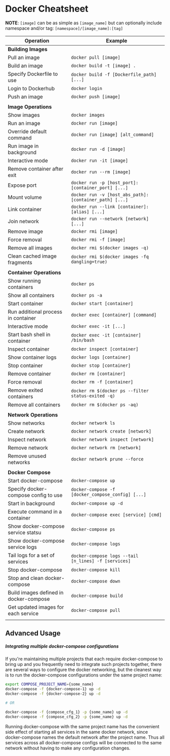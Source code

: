 # Docker Cheatsheet

__NOTE__: `[image]` can be as simple as `[image_name]` but can optionally include namespace and/or tag: `[namespace]/[image_name]:[tag]`

| Operation                               | Example                                                 |
| --------------------------------------- | ------------------------------------------------------- |
| __Building Images__                     |                                                         |
| Pull an image                           | `docker pull [image]`                                   |
| Build an image                          | `docker build -t [image] .`                             |
| Specify Dockerfile to use               | `docker build -f [Dockerfile_path] [...]`               |
| Login to Dockerhub                      | `docker login`                                          |
| Push an image                           | `docker push [image]`                                   |
|                                         |                                                         |
| __Image Operations__                    |                                                         |
| Show images                             | `docker images`                                         |
| Run an image                            | `docker run [image]`                                    |
| Override default command                | `docker run [image] [alt_command]`                      |
| Run image in background                 | `docker run -d [image]`                                 |
| Interactive mode                        | `docker run -it [image]`                                |
| Remove container after exit             | `docker run --rm [image]`                               |
| Expose port                             | `docker run -p [host_port]:[container_port] [...]`      |
| Mount volume                            | `docker run -v [host_abs_path]:[container_path] [...]`  |
| Link container                          | `docker run --link [container]:[alias] [...]`           |
| Join network                            | `docker run --network [network] [...]`                  |
| Remove image                            | `docker rmi [image]`                                    |
| Force removal                           | `docker rmi -f [image]`                                 |
| Remove all images                       | `docker rmi $(docker images -q)`                        |
| Clean cached image fragments            | `docker rmi $(docker images -fq dangling=true)`         |
|                                         |                                                         |
| __Container Operations__                |                                                         |
| Show running containers                 | `docker ps`                                             |
| Show all containers                     | `docker ps -a`                                          |
| Start container                         | `docker start [container]`                              |
| Run additional process in container     | `docker exec [container] [command]`                     |
| Interactive mode                        | `docker exec -it [...]`                                 |
| Start bash shell in container           | `docker exec -it [container] /bin/bash`                 |
| Inspect container                       | `docker inspect [container]`                            |
| Show container logs                     | `docker logs [container]`                               |
| Stop container                          | `docker stop [container]`                               |
| Remove container                        | `docker rm [container]`                                 |
| Force removal                           | `docker rm -f [container]`                              |
| Remove exited containers                | `docker rm $(docker ps --filter status-exited -q)`      |
| Remove all containers                   | `docker rm $(docker ps -aq)`                            |
|                                         |                                                         |
| __Network Operations__                  |                                                         |
| Show networks                           | `docker network ls`                                     |
| Create network                          | `docker network create [network]`                       |
| Inspect network                         | `docker network inspect [network]`                      |
| Remove network                          | `docker network rm [network]`                           |
| Remove unused networks                  | `docker network prune --force`                          |
|                                         |                                                         |
| __Docker Compose__                      |                                                         |
| Start docker-compose                    | `docker-compose up`                                     |
| Specify docker-compose config to use    | `docker-compose -f [docker_compose_config] [...]`       |
| Start in background                     | `docker-compose up -d`                                  |
| Execute command in a container          | `docker-compose exec [service] [cmd]`                   |
| Show docker-compose service statsu      | `docker-compose ps`                                     |
| Show docker-compose service logs        | `docker-compose logs`                                   |
| Tail logs for a set of services         | `docker-compose logs --tail [n_lines] -f [services]`    |
| Stop docker-compose                     | `docker-compose kill`                                   |
| Stop and clean docker-compose           | `docker-compose down`                                   |
| Build images defined in docker-compose  | `docker-compose build`                                  |
| Get updated images for each service     | `docker-compose pull`                                   |
|                                         |                                                         |

## Advanced Usage

##### Integrating multiple docker-compose configurations

If you're maintaining multiple projects that each require docker-compose to
bring up and you frequently need to integrate such projects together, there are
several ways to configure the docker networking, but the cleanest way is to
run the docker-compose configurations under the same project name:

```bash
export COMPOSE_PROJECT_NAME={some_name}
docker-compose -f {docker-compose-1} up -d
docker-compose -f {docker-compose-2} up -d

# OR

docker-compose -f {compose_cfg_1} -p {some_name} up -d
docker-compose -f {compose_cfg_2} -p {some_name} up -d
```

Running docker-compose with the same project name has the convenient side
effect of starting all services in the same docker network, since
docker-compose names the default network after the project name. Thus all
services across all docker-compose configs will be connected to the same
network without having to make any configuration changes.
